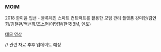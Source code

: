 ### MOIM

2018 한이음 입선 - 블록체인 스마트 컨트랙트를 활용한 모임 관리 플랫폼 강미현/김연희/김철환/백선희/조소현/이명철(한국IBM, 멘토)

[데모 영상](https://www.youtube.com/watch?v=5k_Bb6X_gRo)

// 관련 자료 추후 업데이트 예정
